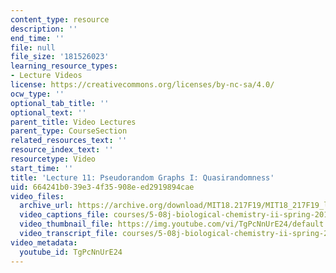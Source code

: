 ```yaml
---
content_type: resource
description: ''
end_time: ''
file: null
file_size: '181526023'
learning_resource_types:
- Lecture Videos
license: https://creativecommons.org/licenses/by-nc-sa/4.0/
ocw_type: ''
optional_tab_title: ''
optional_text: ''
parent_title: Video Lectures
parent_type: CourseSection
related_resources_text: ''
resource_index_text: ''
resourcetype: Video
start_time: ''
title: 'Lecture 11: Pseudorandom Graphs I: Quasirandomness'
uid: 664241b0-39e3-4f35-908e-ed2919894cae
video_files:
  archive_url: https://archive.org/download/MIT18.217F19/MIT18_217F19_lec11_300k.mp4
  video_captions_file: courses/5-08j-biological-chemistry-ii-spring-2016/TgPcNnUrE24_captions.vtt
  video_thumbnail_file: https://img.youtube.com/vi/TgPcNnUrE24/default.jpg
  video_transcript_file: courses/5-08j-biological-chemistry-ii-spring-2016/TgPcNnUrE24_transcript.pdf
video_metadata:
  youtube_id: TgPcNnUrE24
---
```

